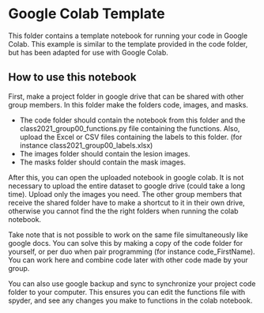 # Google Colab Template
This folder contains a template notebook for running your code in Google Colab. This example is similar to the template provided in the code folder, 
but has been adapted for use with Google Colab.

## How to use this notebook

First, make a project folder in google drive that can be shared with other group members. In this folder make the folders 
code, images, and masks. 
- The code folder should contain the notebook from this folder and the 
class2021_group00_functions.py file containing the functions. Also, upload the Excel or CSV files containing the labels to this folder. (for instance class2021_group00_labels.xlsx) 
 - The images folder should contain the lesion images. 
 - The masks folder should contain the mask images. 

After this, you can open the uploaded notebook in google colab. It is not necessary to upload the entire dataset to google drive (could take a long time). 
Upload only the images you need. The other group members that receive the shared folder have to make a shortcut to it in their own drive, otherwise you cannot find the the right folders when running the colab notebook. 
 
 Take note that is not possible to work on the same file simultaneously like google docs. You can solve this by making a 
 copy of the code folder for yourself, or per duo when pair programming (for instance code_FirstName). 
 You can work here and combine code later with other code made by your group. 
 
 You can also use google backup and sync to synchronize your project code folder to your computer.
 This ensures you can edit the functions file with spyder, and see any changes you make to functions in the colab 
 notebook.
